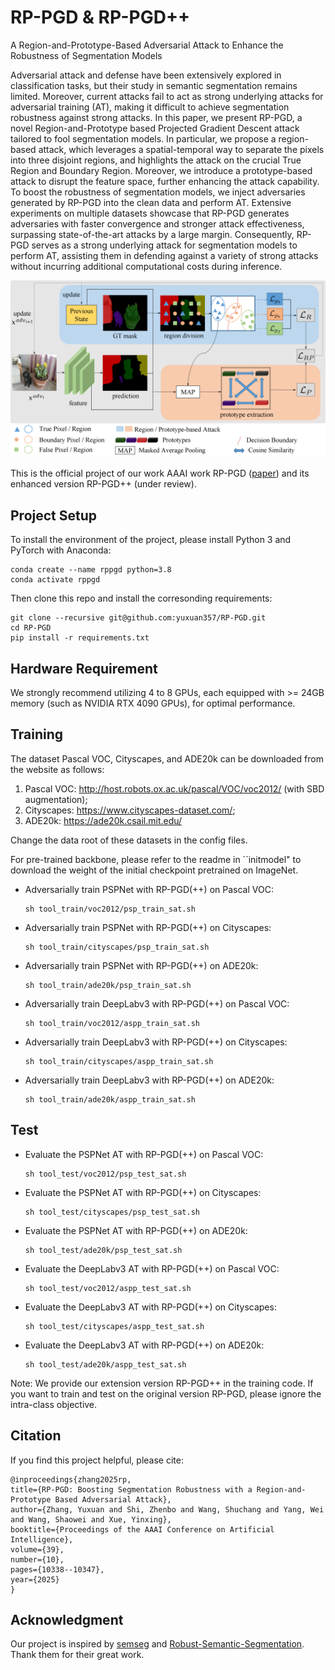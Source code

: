 # RP-PGD & RP-PGD++
A Region-and-Prototype-Based Adversarial Attack to Enhance the Robustness of Segmentation Models

Adversarial attack and defense have been extensively explored in classification tasks, but their study in semantic segmentation remains limited. Moreover, current attacks fail to act as strong underlying attacks for adversarial training (AT), making it difficult to achieve segmentation robustness against strong attacks. In this paper, we present RP-PGD, a novel Region-and-Prototype based Projected Gradient Descent attack tailored to fool segmentation models. In particular, we propose a region-based attack, which leverages a spatial-temporal way to separate the pixels into three disjoint regions, and highlights the attack on the crucial True Region and Boundary Region. Moreover, we introduce a prototype-based attack to disrupt the feature space, further enhancing the attack capability. To boost the robustness of segmentation models, we inject adversaries generated by RP-PGD into the clean data and perform AT. Extensive experiments on multiple datasets showcase that RP-PGD generates adversaries with faster convergence and stronger attack effectiveness, surpassing state-of-the-art attacks by a large margin. Consequently, RP-PGD serves as a strong underlying attack for segmentation models to perform AT, assisting them in defending against a variety of strong attacks without incurring additional computational costs during inference.

![Attack Pipeline of RP-PGD](fig/fig-arch.png)

This is the official project of our work AAAI work RP-PGD ([paper](https://ojs.aaai.org/index.php/AAAI/article/view/33122)) and its enhanced version RP-PGD++ (under review).

## Project Setup
To install the environment of the project, please install Python 3 and PyTorch with Anaconda:
```shell
conda create --name rppgd python=3.8
conda activate rppgd
```

Then clone this repo and install the corresonding requirements:
```shell
git clone --recursive git@github.com:yuxuan357/RP-PGD.git
cd RP-PGD
pip install -r requirements.txt
```

## Hardware Requirement
We strongly recommend utilizing 4 to 8 GPUs, each equipped with >= 24GB memory (such as NVIDIA RTX 4090 GPUs), for optimal performance.

## Training
The dataset Pascal VOC, Cityscapes, and ADE20k can be downloaded from the website as follows:

1) Pascal VOC: http://host.robots.ox.ac.uk/pascal/VOC/voc2012/ (with SBD augmentation);
2) Cityscapes: https://www.cityscapes-dataset.com/;
3) ADE20k: https://ade20k.csail.mit.edu/

Change the data root of these datasets in the config files.

For pre-trained backbone, please refer to the readme in ``initmodel" to download the weight of the initial checkpoint pretrained on ImageNet.

- Adversarially train PSPNet with RP-PGD(++) on Pascal VOC:

  ```shell
  sh tool_train/voc2012/psp_train_sat.sh
  ```

- Adversarially train PSPNet with RP-PGD(++) on Cityscapes:

  ```shell
  sh tool_train/cityscapes/psp_train_sat.sh
  ```

- Adversarially train PSPNet with RP-PGD(++) on ADE20k:

  ```shell
  sh tool_train/ade20k/psp_train_sat.sh
  ```

- Adversarially train DeepLabv3 with RP-PGD(++) on Pascal VOC:

  ```shell
  sh tool_train/voc2012/aspp_train_sat.sh
  ```

- Adversarially train DeepLabv3 with RP-PGD(++) on Cityscapes:

  ```shell
  sh tool_train/cityscapes/aspp_train_sat.sh
  ```

- Adversarially train DeepLabv3 with RP-PGD(++) on ADE20k:

  ```shell
  sh tool_train/ade20k/aspp_train_sat.sh
  ```

## Test

- Evaluate the PSPNet AT with RP-PGD(++) on Pascal VOC:

  ```shell
  sh tool_test/voc2012/psp_test_sat.sh
  ```

- Evaluate the PSPNet AT with RP-PGD(++) on Cityscapes:

  ```shell
  sh tool_test/cityscapes/psp_test_sat.sh
  ```

- Evaluate the PSPNet AT with RP-PGD(++) on ADE20k:

  ```shell
  sh tool_test/ade20k/psp_test_sat.sh
  ```

- Evaluate the DeepLabv3 AT with RP-PGD(++) on Pascal VOC:

  ```shell
  sh tool_test/voc2012/aspp_test_sat.sh
  ```

- Evaluate the DeepLabv3 AT with RP-PGD(++) on Cityscapes:

  ```shell
  sh tool_test/cityscapes/aspp_test_sat.sh
  ```

- Evaluate the DeepLabv3 AT with RP-PGD(++) on ADE20k:

  ```shell
  sh tool_test/ade20k/aspp_test_sat.sh
  ```

Note: We provide our extension version RP-PGD++ in the training code. If you want to train and test on the original version RP-PGD, please ignore the intra-class objective.

## Citation

If you find this project helpful, please cite:

  ```
  @inproceedings{zhang2025rp,
  title={RP-PGD: Boosting Segmentation Robustness with a Region-and-Prototype Based Adversarial Attack},
  author={Zhang, Yuxuan and Shi, Zhenbo and Wang, Shuchang and Yang, Wei and Wang, Shaowei and Xue, Yinxing},
  booktitle={Proceedings of the AAAI Conference on Artificial Intelligence},
  volume={39},
  number={10},
  pages={10338--10347},
  year={2025}
  }
  ```

## Acknowledgment

Our project is inspired by [semseg](https://github.com/hszhao/semseg) and [Robust-Semantic-Segmentation](https://github.com/dvlab-research/Robust-Semantic-Segmentation/tree/main?tab=readme-ov-file). Thank them for their great work.

